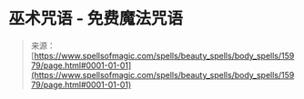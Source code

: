 <!--yml

category: 未分类

date: 2024-06-12 18:55:50

-->

# 巫术咒语 - 免费魔法咒语

> 来源：[https://www.spellsofmagic.com/spells/beauty_spells/body_spells/15979/page.html#0001-01-01](https://www.spellsofmagic.com/spells/beauty_spells/body_spells/15979/page.html#0001-01-01)
